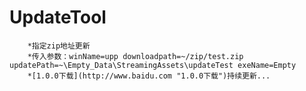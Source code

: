# UpdateTool
		*指定zip地址更新
		*传入参数：winName=upp downloadpath=~/zip/test.zip updatePath=~\Empty_Data\StreamingAssets\updateTest exeName=Empty
		*[1.0.0下载](http://www.baidu.com "1.0.0下载")持续更新...
